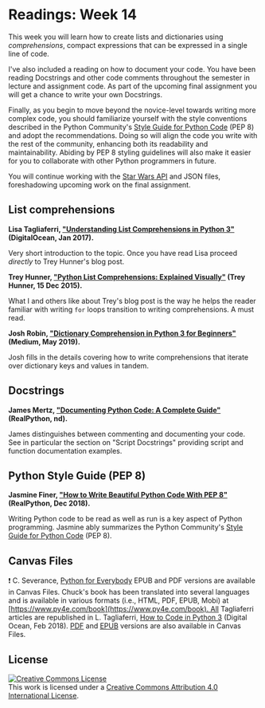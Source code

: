 # Readings: Week 14

This week you will learn how to create lists and dictionaries using
*comprehensions*, compact expressions that can be expressed in a single
line of code.

I've also included a reading on how to document your code. You have been reading
Docstrings and other code comments throughout the semester in lecture and
assignment code. As part of the upcoming final assignment you will get a chance
to write your own Docstrings.

Finally, as you begin to move beyond the novice-level towards writing more
complex code, you should familiarize yourself with the style conventions
described in the Python Community's
[Style Guide for Python Code](https://www.python.org/dev/peps/pep-0008/)
(PEP 8) and adopt the recommendations. Doing so will align the code you write
with the rest of the community, enhancing both its readability and
maintainability. Abiding by PEP 8 styling guidelines will also make it easier
for you to collaborate with other Python programmers in future.

You will continue working with the [Star Wars API](https://swapi.co/) and JSON files, foreshadowing upcoming work on the final assignment.

## List comprehensions

**Lisa Tagliaferri, ["Understanding List Comprehensions in Python 3"](https://www.digitalocean.com/community/tutorials/understanding-list-comprehensions-in-python-3) (DigitalOcean, Jan 2017).**

Very short introduction to the topic. Once you have read Lisa proceed *directly*
to Trey Hunner's blog post.

**Trey Hunner, ["Python List Comprehensions: Explained Visually"](https://treyhunner.com/2015/12/python-list-comprehensions-now-in-color/) (Trey Hunner, 15 Dec 2015).**

What I and others like about Trey's blog post is the way he helps the reader
familiar with writing `for` loops transition to writing comprehensions. A must
read.

**Josh Robin, ["Dictionary Comprehension in Python 3 for Beginners"](https://medium.com/@joshuapaulrobin/dictionary-comprehension-in-python3-for-beginners-54fb4ddd3982) (Medium, May 2019).**

Josh fills in the details covering how to write comprehensions that iterate
over dictionary keys and values in tandem.

## Docstrings

**James Mertz, ["Documenting Python Code: A Complete Guide"](https://realpython.com/documenting-python-code/) (RealPython, nd).**

James distinguishes between commenting and documenting your code. See in
particular the section on "Script Docstrings" providing script and function
documentation examples.

## Python Style Guide (PEP 8)

**Jasmine Finer, ["How to Write Beautiful Python Code With PEP 8"](https://realpython.com/python-pep8/) (RealPython, Dec 2018).**

Writing Python code to be read as well as run is a key aspect of Python programming. Jasmine ably summarizes the Python Community's [Style Guide for Python Code](https://www.python.org/dev/peps/pep-0008/) (PEP 8).

## Canvas Files

:exclamation: C. Severance, [Python for Everybody](https://www.py4e.com/book) EPUB and PDF versions are available in Canvas Files. Chuck's book has been translated into several languages and is available in various formats (i.e., HTML, PDF, EPUB, Mobi) at [https://www.py4e.com/book](https://www.py4e.com/book). All Tagliaferri articles are republished in L. Tagliaferri, [How to Code in Python 3](https://www.digitalocean.com/community/books/digitalocean-ebook-how-to-code-in-python) (Digital Ocean, Feb 2018). [PDF](https://do.co/python-book-pdf) and [EPUB](https://do.co/python-book-epub) versions are also available in Canvas Files.

## License

<a rel="license" href="http://creativecommons.org/licenses/by/4.0/"><img alt="Creative Commons License" style="border-width:0" src="https://i.creativecommons.org/l/by/4.0/88x31.png" /></a><br />This work is licensed under a <a rel="license" href="http://creativecommons.org/licenses/by/4.0/">Creative Commons Attribution 4.0 International License</a>.